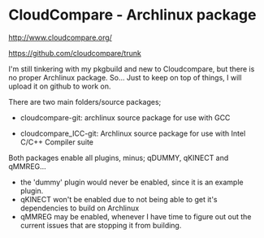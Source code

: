 # CloudCompare - Archlinux package

http://www.cloudcompare.org/

https://github.com/cloudcompare/trunk

I'm still tinkering with my pkgbuild and new to Cloudcompare, but there is no proper Archlinux package. So...
Just to keep on top of things, I will upload it on github to work on. 

There are two main folders/source packages;

* cloudcompare-git: archlinux source package for use with GCC

* cloudcompare_ICC-git: Archlinux source package for use with Intel C/C++ Compiler suite

Both packages enable all plugins, minus; qDUMMY, qKINECT and qMMREG...

* the 'dummy' plugin would never be enabled, since it is an example plugin.
* qKINECT won't be enabled due to not being able to get it's dependencies to build on Archlinux
* qMMREG may be enabled, whenever I have time to figure out out the current issues that are stopping it from building.

